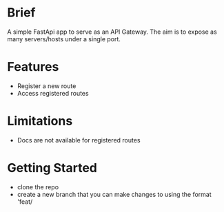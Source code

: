 # Brief

A simple FastApi app to serve as an API Gateway.
The aim is to expose as many servers/hosts under a single port.

# Features
- Register a new route
- Access registered routes

# Limitations
- Docs are not available for registered routes

# Getting Started

- clone the repo
- create a new branch that you can make changes to using the format 'feat/<title>'
- copy '.example.env' file and rename to '.env'
- apply the appropriate values in the new .env file
- run pipenv install
- using pipenv shell, run the main script

# Contributing

All contributions to improve, optimize or add new features are gladly welcomed.
Follow these steps to contribute to the project.

- create a feature branch with your changes using this naming convention; 'feat/<title>'
- create a pull request into the dev branch
- patiently wait for a review to be completed
